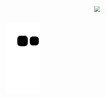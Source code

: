 <div align="center">
  <a href="https://github.com/joaosgarcia">
  <img height="180em" src="https://github-readme-stats.vercel.app/api?username=joaosgarcia&show_icons=true&theme=dracula&include_all_commits=true&count_private=true"/>
</div>
  
  ##
 
<div> 
 
  ![Snake animation](https://github.com/joaosgarcia/joaosgarcia/blob/output/github-contribution-grid-snake.svg)
 
</div>

